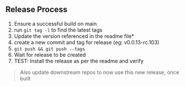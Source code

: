
## Release Process

1. Ensure a successful build on main
2. run `git tag -l` to find the latest tags
3. Update the version referenced in the readme file*
4. create a new commit and tag for release (eg: v0.0.13-rc.103)
5. `git push && git push --tags`
5. Wait for release to be created
6. TEST: Install the release as per the readme and verify

> Also update downstream repos to now use this new release, once built

